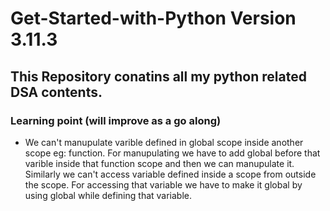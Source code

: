 # Get-Started-with-Python Version 3.11.3
## This Repository conatins all my python related DSA contents.

### Learning point (will improve as a go along)
- We can't manupulate varible defined in global scope inside another scope eg: function. For manupulating we have to add global before that varible inside that function scope and then we can manupulate it. Similarly we can't access variable defined inside a scope from outside the scope. For accessing that variable we have to make it global by using global while defining that variable.